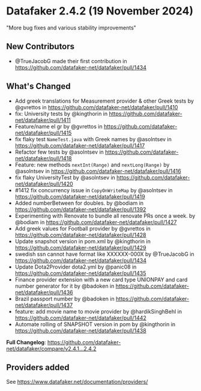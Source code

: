 # Datafaker 2.4.2 (19 November 2024)

"More bug fixes and various stability improvements"

## New Contributors
* @TrueJacobG made their first contribution in https://github.com/datafaker-net/datafaker/pull/1434

## What's Changed
* Add greek translations for Measurement provider & other Greek tests by @gvrettos in https://github.com/datafaker-net/datafaker/pull/1410
* fix: University tests by @kingthorin in https://github.com/datafaker-net/datafaker/pull/1411
* Feature/name el gr by @gvrettos in https://github.com/datafaker-net/datafaker/pull/1415
* fix flaky test `NameTest.java` with Greek names by @asolntsev in https://github.com/datafaker-net/datafaker/pull/1417
* Refactor few tests by @asolntsev in https://github.com/datafaker-net/datafaker/pull/1418
* Feature: new methods `nextInt(Range)` and `nextLong(Range)` by @asolntsev in https://github.com/datafaker-net/datafaker/pull/1416
* fix flaky UniversityTest by @asolntsev in https://github.com/datafaker-net/datafaker/pull/1420
* #1412 fix concurrency issue in `CopyOnWriteMap` by @asolntsev in https://github.com/datafaker-net/datafaker/pull/1419
* Added numberBetween for doubles. by @bodiam in https://github.com/datafaker-net/datafaker/pull/1392
* Experimenting with Renovate to bundle all renovate PRs once a week. by @bodiam in https://github.com/datafaker-net/datafaker/pull/1427
* Add greek values for Football provider by @gvrettos in https://github.com/datafaker-net/datafaker/pull/1428
* Update snapshot version in pom.xml by @kingthorin in https://github.com/datafaker-net/datafaker/pull/1429
* swedish ssn cannot have format like XXXXXX-000X by @TrueJacobG in https://github.com/datafaker-net/datafaker/pull/1434
* Update Dota2Provider dota2.yml by @panic08 in https://github.com/datafaker-net/datafaker/pull/1435
* Finance provider extension with a new card type UNIONPAY and card number generator for it by @badoken in https://github.com/datafaker-net/datafaker/pull/1436
* Brazil passport number by @badoken in https://github.com/datafaker-net/datafaker/pull/1437
* feature: add movie name to movie provider by @hardikSinghBehl in https://github.com/datafaker-net/datafaker/pull/1442
* Automate rolling of SNAPSHOT version in pom by @kingthorin in https://github.com/datafaker-net/datafaker/pull/1438

**Full Changelog**: https://github.com/datafaker-net/datafaker/compare/v2.4.1...2.4.2

## Providers added

See https://www.datafaker.net/documentation/providers/
